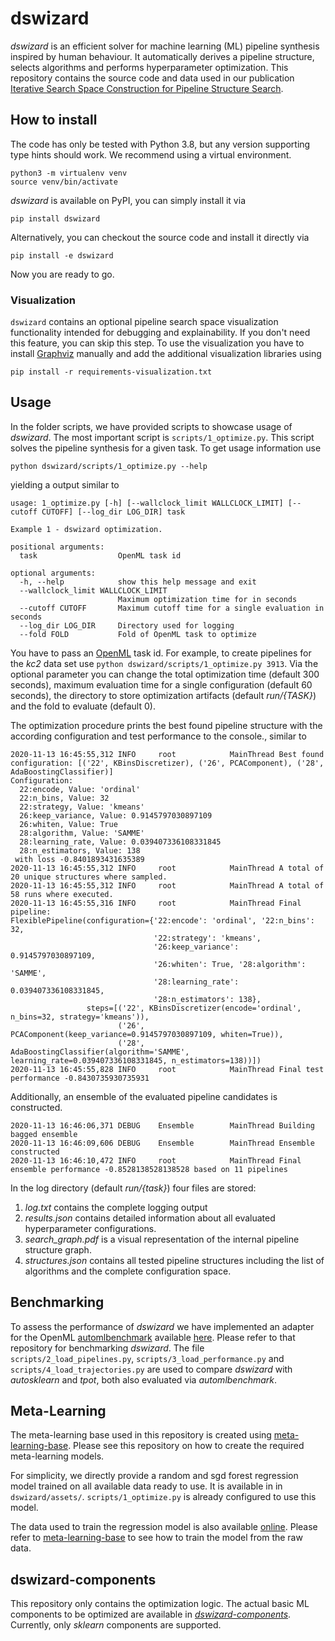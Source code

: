 # dswizard

_dswizard_ is an efficient solver for machine learning (ML) pipeline synthesis inspired by human behaviour. It
automatically derives a pipeline structure, selects algorithms and performs hyperparameter optimization. This repository
contains the source code and data used in our publication [Iterative Search Space Construction for Pipeline Structure Search](https://arxiv.org/).

## How to install

The code has only be tested with Python 3.8, but any version supporting type hints should work. We recommend using a
virtual environment.
```
python3 -m virtualenv venv
source venv/bin/activate
```

_dswizard_ is available on PyPI, you can simply install it via
```
pip install dswizard
```

Alternatively, you can checkout the source code and install it directly via
```
pip install -e dswizard
```

Now you are ready to go.

### Visualization
`dswizard` contains an optional pipeline search space visualization functionality intended for debugging and
explainability. If you don't need this feature, you can skip this step. To use the visualization you have to install
[Graphviz](https://graphviz.org/) manually and add the additional visualization libraries using
```
pip install -r requirements-visualization.txt
```


## Usage

In the folder scripts, we have provided scripts to showcase usage of _dswizard_. The most important script is
`scripts/1_optimize.py`. This script solves the pipeline synthesis for a given task. To get usage information use
```
python dswizard/scripts/1_optimize.py --help
```
yielding a output similar to

    usage: 1_optimize.py [-h] [--wallclock_limit WALLCLOCK_LIMIT] [--cutoff CUTOFF] [--log_dir LOG_DIR] task
    
    Example 1 - dswizard optimization.
    
    positional arguments:
      task                  OpenML task id
    
    optional arguments:
      -h, --help            show this help message and exit
      --wallclock_limit WALLCLOCK_LIMIT
                            Maximum optimization time for in seconds
      --cutoff CUTOFF       Maximum cutoff time for a single evaluation in seconds
      --log_dir LOG_DIR     Directory used for logging
      --fold FOLD           Fold of OpenML task to optimize


You have to pass an [OpenML](https://www.openml.org/) task id. For example, to create pipelines for the _kc2_ data set
use `python dswizard/scripts/1_optimize.py 3913`. Via the optional parameter you can change the total optimization time
(default 300 seconds), maximum evaluation time for a single configuration (default 60 seconds), the directory to store
optimization artifacts (default _run/{TASK}_) and the fold to evaluate (default 0).

The optimization procedure prints the best found pipeline structure with the according configuration and test performance
to the console., similar to

    2020-11-13 16:45:55,312 INFO     root            MainThread Best found configuration: [('22', KBinsDiscretizer), ('26', PCAComponent), ('28', AdaBoostingClassifier)]
    Configuration:
      22:encode, Value: 'ordinal'
      22:n_bins, Value: 32
      22:strategy, Value: 'kmeans'
      26:keep_variance, Value: 0.9145797030897109
      26:whiten, Value: True
      28:algorithm, Value: 'SAMME'
      28:learning_rate, Value: 0.039407336108331845
      28:n_estimators, Value: 138
     with loss -0.8401893431635389
    2020-11-13 16:45:55,312 INFO     root            MainThread A total of 20 unique structures where sampled.
    2020-11-13 16:45:55,312 INFO     root            MainThread A total of 58 runs where executed.
    2020-11-13 16:45:55,316 INFO     root            MainThread Final pipeline:
    FlexiblePipeline(configuration={'22:encode': 'ordinal', '22:n_bins': 32,
                                    '22:strategy': 'kmeans',
                                    '26:keep_variance': 0.9145797030897109,
                                    '26:whiten': True, '28:algorithm': 'SAMME',
                                    '28:learning_rate': 0.039407336108331845,
                                    '28:n_estimators': 138},
                     steps=[('22', KBinsDiscretizer(encode='ordinal', n_bins=32, strategy='kmeans')),
                            ('26', PCAComponent(keep_variance=0.9145797030897109, whiten=True)),
                            ('28', AdaBoostingClassifier(algorithm='SAMME', learning_rate=0.039407336108331845, n_estimators=138))])
    2020-11-13 16:45:55,828 INFO     root            MainThread Final test performance -0.8430735930735931

Additionally, an ensemble of the evaluated pipeline candidates is constructed.

    2020-11-13 16:46:06,371 DEBUG    Ensemble        MainThread Building bagged ensemble
    2020-11-13 16:46:09,606 DEBUG    Ensemble        MainThread Ensemble constructed
    2020-11-13 16:46:10,472 INFO     root            MainThread Final ensemble performance -0.8528138528138528 based on 11 pipelines

In the log directory (default _run/{task}_) four files are stored:

1. _log.txt_ contains the complete logging output
2. _results.json_ contains detailed information about all evaluated hyperparameter configurations.
3. _search_graph.pdf_ is a visual representation of the internal pipeline structure graph.
4. _structures.json_ contains all tested pipeline structures including the list of algorithms and the complete configuration space.


## Benchmarking

To assess the performance of _dswizard_ we have implemented an adapter for the OpenML [automlbenchmark](https://github.com/openml/automlbenchmark) available 
[here](https://github.com/Ennosigaeon/automlbenchmark). Please refer to that repository for benchmarking _dswizard_. The
file `scripts/2_load_pipelines.py`, `scripts/3_load_performance.py` and `scripts/4_load_trajectories.py` are used to
compare _dswizard_ with _autosklearn_ and _tpot_, both also evaluated via _automlbenchmark_.


## Meta-Learning

The meta-learning base used in this repository is created using [meta-learning-base](https://github.com/Ennosigaeon/meta-learning-base).
Please see this repository on how to create the required meta-learning models.

For simplicity, we directly provide a random and sgd forest regression model trained on all available data ready to use.
It is available in in `dswizard/assets/`. `scripts/1_optimize.py` is already configured to use this model.

The data used to train the regression model is also available [online](https://github.com/Ennosigaeon/meta-learning-base/tree/master/assets/defaults).
Please refer to [meta-learning-base](https://github.com/Ennosigaeon/meta-learning-base) to see how to train the model
from the raw data.


## dswizard-components

This repository only contains the optimization logic. The actual basic ML components to be optimized are available in
[_dswizard-components_](https://github.com/Ennosigaeon/dswizard-components). Currently, only _sklearn_ components are
supported.
